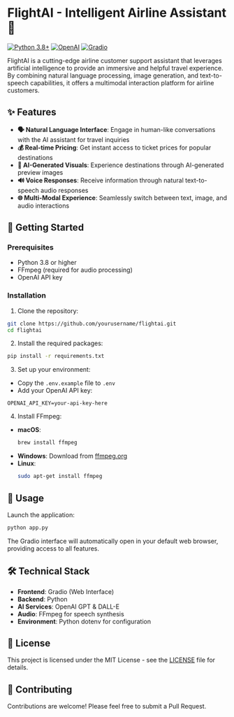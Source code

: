 # FlightAI - Intelligent Airline Assistant 🛫

[![Python 3.8+](https://img.shields.io/badge/python-3.8+-blue.svg)](https://www.python.org/downloads/)
[![OpenAI](https://img.shields.io/badge/OpenAI-API-green.svg)](https://openai.com/)
[![Gradio](https://img.shields.io/badge/Gradio-UI-orange.svg)](https://gradio.app/)

FlightAI is a cutting-edge airline customer support assistant that leverages artificial intelligence to provide an immersive and helpful travel experience. By combining natural language processing, image generation, and text-to-speech capabilities, it offers a multimodal interaction platform for airline customers.

## ✨ Features

- **🗣️ Natural Language Interface**: Engage in human-like conversations with the AI assistant for travel inquiries
- **💰 Real-time Pricing**: Get instant access to ticket prices for popular destinations
- **🎨 AI-Generated Visuals**: Experience destinations through AI-generated preview images
- **🔊 Voice Responses**: Receive information through natural text-to-speech audio responses
- **🌐 Multi-Modal Experience**: Seamlessly switch between text, image, and audio interactions

## 🚀 Getting Started

### Prerequisites

- Python 3.8 or higher
- FFmpeg (required for audio processing)
- OpenAI API key

### Installation

1. Clone the repository:

```bash
git clone https://github.com/yourusername/flightai.git
cd flightai
```

2. Install the required packages:

```bash
pip install -r requirements.txt
```

3. Set up your environment:

- Copy the `.env.example` file to `.env`
- Add your OpenAI API key:

```
OPENAI_API_KEY=your-api-key-here
```

4. Install FFmpeg:

- **macOS**:
  ```bash
  brew install ffmpeg
  ```
- **Windows**: Download from [ffmpeg.org](https://ffmpeg.org/download.html)
- **Linux**:
  ```bash
  sudo apt-get install ffmpeg
  ```

## 🎯 Usage

Launch the application:

```bash
python app.py
```

The Gradio interface will automatically open in your default web browser, providing access to all features.

## 🛠️ Technical Stack

- **Frontend**: Gradio (Web Interface)
- **Backend**: Python
- **AI Services**: OpenAI GPT & DALL-E
- **Audio**: FFmpeg for speech synthesis
- **Environment**: Python dotenv for configuration

## 📝 License

This project is licensed under the MIT License - see the [LICENSE](LICENSE) file for details.

## 🤝 Contributing

Contributions are welcome! Please feel free to submit a Pull Request.
